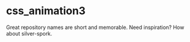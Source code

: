 # css_animation3
Great repository names are short and memorable. Need inspiration? How about silver-spork.
